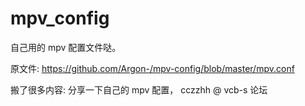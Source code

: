 # mpv_config
自己用的 mpv 配置文件哒。

原文件:
https://github.com/Argon-/mpv-config/blob/master/mpv.conf

搬了很多内容:
分享一下自己的 mpv 配置， cczzhh @ vcb-s 论坛
